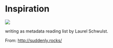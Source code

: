 # Inspiration

![](https://db-feed.s3.amazonaws.com/legacy/Screen_Shot_2019_09_05_at_1_33_29_PM-1567708779347.png)

writing as metadata reading list by Laurel Schwulst.

From: http://suddenly.rocks/